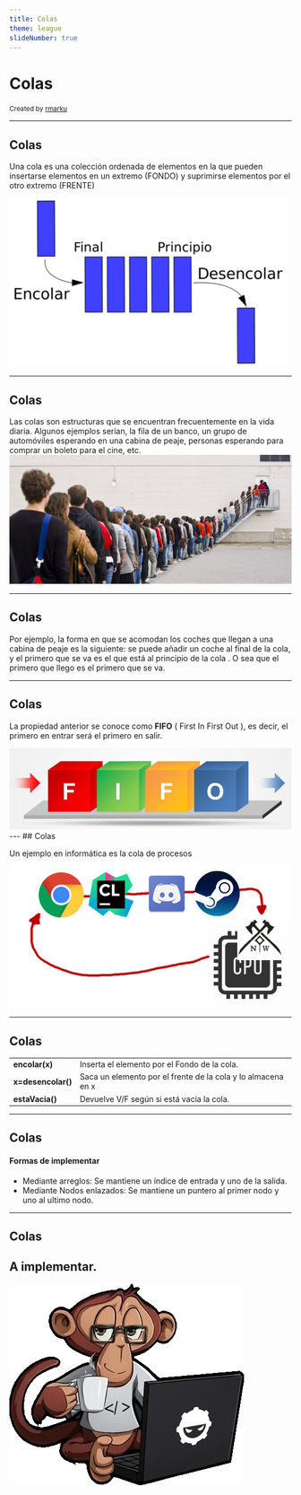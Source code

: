 ```yaml
---
title: Colas
theme: league
slideNumber: true
---
```

# Colas

<small>Created by
    <a href="https://t.me/rmarku" target="_blank">
        <i class="fab fa-telegram-plane"></i>rmarku
    </a>
</small>

---
## Colas

Una cola es una colección ordenada de elementos en la que pueden insertarse elementos en un extremo (FONDO)
y suprimirse elementos por el otro extremo (FRENTE)

<img src="images/colas/cola.png" alt="" class="noBorder" style="height: 300px;">

---
## Colas

Las colas son estructuras que se encuentran frecuentemente en la vida diaria. Algunos ejemplos serían, la
fila de un banco, un grupo de automóviles esperando en una cabina de peaje, personas esperando para comprar un
boleto para el cine, etc.
<img src="images/colas/colapersonas.jpg" alt="">

---
## Colas

Por ejemplo, la forma en que se acomodan los coches que llegan a una cabina de peaje es la siguiente:
se puede añadir un coche al final de la cola, y el primero que se va es el que está al principio de la cola . O sea
que el primero que llego es el primero que se va.

---
## Colas

La propiedad anterior se conoce como **FIFO** ( First In First Out ), es decir, el primero en entrar será el
primero en salir.

<img src="images/colas/fifo.png" alt="">
---
## Colas 

Un ejemplo en informática es la cola de procesos

<img src="images/colas/cpu-cola.png" alt="">

---
## Colas
<table>
    <tr>
        <td><b>encolar(x)</b></td>
        <td>Inserta el elemento por el Fondo de la cola.</td>
    </tr>
    <tr>
        <td><b>x=desencolar()</b></td>
        <td>Saca un elemento por el frente de la cola y lo almacena en x</td>
    </tr>
    <tr>
        <td><b>estaVacia()</b></td>
        <td>Devuelve V/F según si está vacía la cola.</td>
    </tr>
</table>

---
## Colas
#### Formas de implementar

* Mediante arreglos: 
  Se mantiene un índice de entrada y uno de la salida.
* Mediante Nodos enlazados:
  Se mantiene un puntero al primer nodo y uno al ultimo nodo.

---
## Colas
## A implementar.

<img src="images/CodeMonkey1.webp" alt="">
